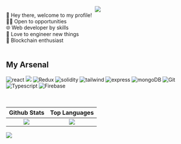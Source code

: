 ### 

<!--
**mrb1nary/mrb1nary** is a ✨ _special_ ✨ repository because its `README.md` (this file) appears on your GitHub profile.

Here are some ideas to get you started:

- 🔭 I’m currently working on ...
- 🌱 I’m currently learning ...
- 👯 I’m looking to collaborate on ...
- 🤔 I’m looking for help with ...
- 💬 Ask me about ...
- 📫 How to reach me: ...
- 😄 Pronouns: ...
- ⚡ Fun fact: ...
-->



<div align="center">
<img src ="https://user-images.githubusercontent.com/55779046/225549442-9ef10643-852c-4259-9a0d-13b85331f08c.svg" style="" width:1920/>
</div>

<div align="left">
  👋 Hey there, welcome to my profile! </br>
  🧑‍🎓 Open to opportunities  </br>
  🌐 Web developer by skills </br>
  🔧 Love to engineer new things </br>
  🔗 Blockchain enthusiast </br></br></hr>
</div>

<h2>My Arsenal</h2>

<div>
  <img src = "https://img.shields.io/badge/react-%2320232a.svg?style=for-the-badge&logo=react&logoColor=%2361DAFB" alt="react"/>
  <img src = "https://img.shields.io/badge/rust-%23000000.svg?style=for-the-badge&logo=rust&logoColor=white"/>
  
  <img src= "https://img.shields.io/badge/redux-%23593d88.svg?style=for-the-badge&logo=redux&logoColor=white" alt="Redux" />
  <img src= "https://img.shields.io/badge/Solidity-%23363636.svg?style=for-the-badge&logo=solidity&logoColor=white" alt="solidity"/>
  <img src= "https://img.shields.io/badge/tailwindcss-%2338B2AC.svg?style=for-the-badge&logo=tailwind-css&logoColor=white" alt="tailwind" />
  <img src= "https://img.shields.io/badge/express.js-%23404d59.svg?style=for-the-badge&logo=express&logoColor=%2361DAFB" alt="express" />
  <img src= "https://img.shields.io/badge/MongoDB-%234ea94b.svg?style=for-the-badge&logo=mongodb&logoColor=white" alt="mongoDB" />
  <img src= "https://img.shields.io/badge/git-%23F05033.svg?style=for-the-badge&logo=git&logoColor=white" alt="Git" />
  <img src= "https://img.shields.io/badge/typescript-%23007ACC.svg?style=for-the-badge&logo=typescript&logoColor=white" alt="Typescript" />
  <img src= "https://img.shields.io/badge/firebase-%23039BE5.svg?style=for-the-badge&logo=firebase" alt="Firebase" />
  
</div>

<br>
<br>

<div align=center>

Github Stats               |  Top Languages
:-------------------------:|:-------------------------:
![](https://github-readme-stats.vercel.app/api?username=mrb1nary&count_private=true&show_icons=true&theme=tokyonight)  |  ![](https://github-readme-stats.vercel.app/api/top-langs/?username=mrb1nary&layout=compact&theme=tokyonight)



  
  </div>
  
<div>
  <img src= "https://komarev.com/ghpvc/?username=mrb1nary&color=red&label=WATCHERS" />
</div>
